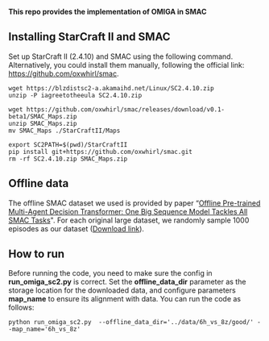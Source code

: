 **This repo provides the implementation of OMIGA in SMAC**


## Installing StarCraft II and SMAC

Set up StarCraft II (2.4.10) and SMAC using the following command.  Alternatively, you could install them manually, following the official link: https://github.com/oxwhirl/smac.

```
wget https://blzdistsc2-a.akamaihd.net/Linux/SC2.4.10.zip
unzip -P iagreetotheeula SC2.4.10.zip

wget https://github.com/oxwhirl/smac/releases/download/v0.1-beta1/SMAC_Maps.zip
unzip SMAC_Maps.zip
mv SMAC_Maps ./StarCraftII/Maps

export SC2PATH=$(pwd)/StarCraftII
pip install git+https://github.com/oxwhirl/smac.git
rm -rf SC2.4.10.zip SMAC_Maps.zip
```

## Offline data

The offline SMAC dataset we used is provided by paper “[Offline Pre-trained Multi-Agent Decision Transformer: One Big Sequence Model Tackles All SMAC Tasks](https://arxiv.org/abs/2112.02845v3)". For each original large dataset, we randomly sample 1000 episodes as our dataset ([Download link](https://cloud.tsinghua.edu.cn/d/f3c509d7a9d54ccd89c4/)). 



## How to run

Before running the code, you need to make sure the config in **run_omiga_sc2.py**  is correct. Set the **offline_data_dir**  parameter as the storage location for the downloaded data, and configure parameters **map_name** to ensure its alignment with data. You can run the code as follows:

```
python run_omiga_sc2.py  --offline_data_dir='../data/6h_vs_8z/good/' --map_name='6h_vs_8z'
```